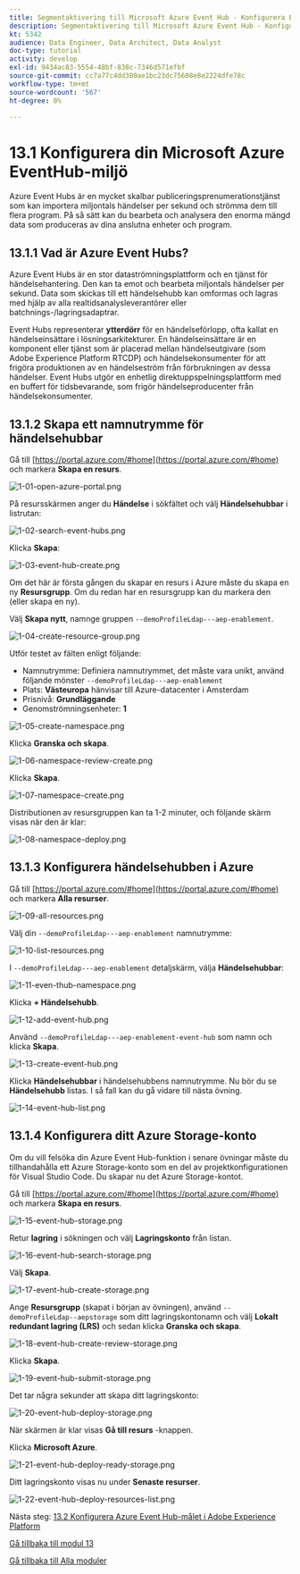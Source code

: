 ```yaml
---
title: Segmentaktivering till Microsoft Azure Event Hub - Konfigurera Event Hub i Azure
description: Segmentaktivering till Microsoft Azure Event Hub - Konfigurera Event Hub i Azure
kt: 5342
audience: Data Engineer, Data Architect, Data Analyst
doc-type: tutorial
activity: develop
exl-id: 9434ac83-5554-48bf-838c-7346d571efbf
source-git-commit: cc7a77c4dd380ae1bc23dc75608e8e2224dfe78c
workflow-type: tm+mt
source-wordcount: '567'
ht-degree: 0%

---
```


# 13.1 Konfigurera din Microsoft Azure EventHub-miljö

Azure Event Hubs är en mycket skalbar publiceringsprenumerationstjänst som kan importera miljontals händelser per sekund och strömma dem till flera program. På så sätt kan du bearbeta och analysera den enorma mängd data som produceras av dina anslutna enheter och program.

## 13.1.1 Vad är Azure Event Hubs?

Azure Event Hubs är en stor dataströmningsplattform och en tjänst för händelsehantering. Den kan ta emot och bearbeta miljontals händelser per sekund. Data som skickas till ett händelsehubb kan omformas och lagras med hjälp av alla realtidsanalysleverantörer eller batchnings-/lagringsadaptrar.

Event Hubs representerar **ytterdörr** för en händelseförlopp, ofta kallat en händelseinsättare i lösningsarkitekturer. En händelseinsättare är en komponent eller tjänst som är placerad mellan händelseutgivare (som Adobe Experience Platform RTCDP) och händelsekonsumenter för att frigöra produktionen av en händelseström från förbrukningen av dessa händelser. Event Hubs utgör en enhetlig direktuppspelningsplattform med en buffert för tidsbevarande, som frigör händelseproducenter från händelsekonsumenter.

## 13.1.2 Skapa ett namnutrymme för händelsehubbar

Gå till [https://portal.azure.com/#home](https://portal.azure.com/#home) och markera **Skapa en resurs**.

![1-01-open-azure-portal.png](./images/1-01-open-azure-portal.png)

På resursskärmen anger du **Händelse** i sökfältet och välj **Händelsehubbar** i listrutan:

![1-02-search-event-hubs.png](./images/1-02-search-event-hubs.png)

Klicka **Skapa**:

![1-03-event-hub-create.png](./images/1-03-event-hub-create.png)

Om det här är första gången du skapar en resurs i Azure måste du skapa en ny **Resursgrupp**. Om du redan har en resursgrupp kan du markera den (eller skapa en ny).

Välj **Skapa nytt**, namnge gruppen `--demoProfileLdap---aep-enablement`.

![1-04-create-resource-group.png](./images/1-04-create-resource-group.png)

Utför testet av fälten enligt följande:

- Namnutrymme: Definiera namnutrymmet, det måste vara unikt, använd följande mönster `--demoProfileLdap---aep-enablement`
- Plats: **Västeuropa** hänvisar till Azure-datacenter i Amsterdam
- Prisnivå: **Grundläggande**
- Genomströmningsenheter: **1**

![1-05-create-namespace.png](./images/1-05-create-namespace.png)

Klicka **Granska och skapa**.

![1-06-namespace-review-create.png](./images/1-06-namespace-review-create.png)

Klicka **Skapa**.

![1-07-namespace-create.png](./images/1-07-namespace-create.png)

Distributionen av resursgruppen kan ta 1-2 minuter, och följande skärm visas när den är klar:

![1-08-namespace-deploy.png](./images/1-08-namespace-deploy.png)

## 13.1.3 Konfigurera händelsehubben i Azure

Gå till [https://portal.azure.com/#home](https://portal.azure.com/#home) och markera **Alla resurser**.

![1-09-all-resources.png](./images/1-09-all-resources.png)

Välj din `--demoProfileLdap---aep-enablement` namnutrymme:

![1-10-list-resources.png](./images/1-10-list-resources.png)

I `--demoProfileLdap---aep-enablement` detaljskärm, välja **Händelsehubbar**:

![1-11-even-thub-namespace.png](./images/1-11-eventhub-namespace.png)

Klicka **+ Händelsehubb**.

![1-12-add-event-hub.png](./images/1-12-add-event-hub.png)

Använd `--demoProfileLdap---aep-enablement-event-hub` som namn och klicka **Skapa**.

![1-13-create-event-hub.png](./images/1-13-create-event-hub.png)

Klicka **Händelsehubbar** i händelsehubbens namnutrymme. Nu bör du se **Händelsehubb** listas. I så fall kan du gå vidare till nästa övning.

![1-14-event-hub-list.png](./images/1-14-event-hub-list.png)

## 13.1.4 Konfigurera ditt Azure Storage-konto

Om du vill felsöka din Azure Event Hub-funktion i senare övningar måste du tillhandahålla ett Azure Storage-konto som en del av projektkonfigurationen för Visual Studio Code. Du skapar nu det Azure Storage-kontot.

Gå till [https://portal.azure.com/#home](https://portal.azure.com/#home) och markera **Skapa en resurs**.

![1-15-event-hub-storage.png](./images/1-15-event-hub-storage.png)

Retur **lagring** i sökningen och välj **Lagringskonto** från listan.

![1-16-event-hub-search-storage.png](./images/1-16-event-hub-search-storage.png)

Välj **Skapa**.

![1-17-event-hub-create-storage.png](./images/1-17-event-hub-create-storage.png)

Ange **Resursgrupp** (skapat i början av övningen), använd `--demoProfileLdap--aepstorage` som ditt lagringskontonamn och välj **Lokalt redundant lagring (LRS)** och sedan klicka **Granska och skapa**.

![1-18-event-hub-create-review-storage.png](./images/1-18-event-hub-create-review-storage.png)

Klicka **Skapa**.

![1-19-event-hub-submit-storage.png](./images/1-19-event-hub-submit-storage.png)

Det tar några sekunder att skapa ditt lagringskonto:

![1-20-event-hub-deploy-storage.png](./images/1-20-event-hub-deploy-storage.png)

När skärmen är klar visas **Gå till resurs** -knappen.

Klicka **Microsoft Azure**.

![1-21-event-hub-deploy-ready-storage.png](./images/1-21-event-hub-deploy-ready-storage.png)

Ditt lagringskonto visas nu under **Senaste resurser**.

![1-22-event-hub-deploy-resources-list.png](./images/1-22-event-hub-deploy-resources-list.png)

Nästa steg: [13.2 Konfigurera Azure Event Hub-målet i Adobe Experience Platform](./ex2.md)

[Gå tillbaka till modul 13](./segment-activation-microsoft-azure-eventhub.md)

[Gå tillbaka till Alla moduler](./../../overview.md)
